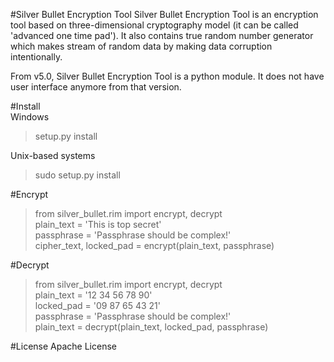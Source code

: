 #Silver Bullet Encryption Tool
Silver Bullet Encryption Tool is an encryption tool based on three-dimensional cryptography model (it can be called 'advanced one time pad'). It also contains true random number generator which makes stream of random data by making data corruption intentionally.

From v5.0, Silver Bullet Encryption Tool is a python module. It does not have user interface anymore from that version.

#Install  
Windows   
>setup.py install  

Unix-based systems  
>sudo setup.py install


#Encrypt
>from silver_bullet.rim import encrypt, decrypt  
>plain_text = 'This is top secret'  
>passphrase = 'Passphrase should be complex!'  
>cipher_text, locked_pad = encrypt(plain_text, passphrase)  

#Decrypt
>from silver_bullet.rim import encrypt, decrypt  
>plain_text = '12 34 56 78 90'  
>locked_pad = '09 87 65 43 21'   
>passphrase = 'Passphrase should be complex!'  
>plain_text = decrypt(plain_text, locked_pad, passphrase)  

#License
Apache License
